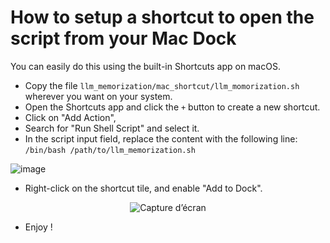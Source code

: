 # How to setup a shortcut to open the script from your Mac Dock

You can easily do this using the built-in Shortcuts app on macOS.

- Copy the file `llm_memorization/mac_shortcut/llm_momorization.sh` wherever you want on your system.
- Open the Shortcuts app and click the `+` button to create a new shortcut.
- Click on "Add Action",
- Search for "Run Shell Script" and select it.
- In the script input field, replace the content with the following line: `/bin/bash /path/to/llm_memorization.sh`

![image](https://github.com/user-attachments/assets/427fe1d2-84da-4ac0-b427-db443c9a211a)

- Right-click on the shortcut tile, and enable "Add to Dock".

<p align="center">
  <img src="https://github.com/user-attachments/assets/34d2ad08-becc-4b72-8e25-2fed7ceb4c5f" alt="Capture d’écran" />
</p>


- Enjoy !
